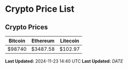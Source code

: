 # Crypto Price List

## Crypto Prices
| Bitcoin | Ethereum | Litecoin |
| ------- | -------- | -------- |
| $98740 | $3487.58 | $102.97 |
**Last Updated:** 2024-11-23 14:40 UTC
**Last Updated:** $DATE$
